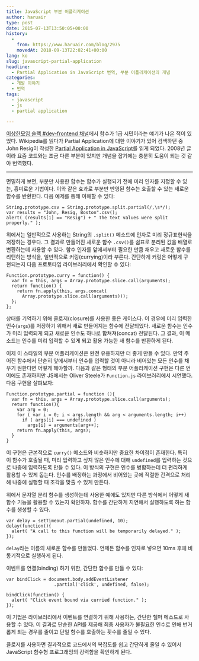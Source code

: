 ```yaml
---
title: JavaScript 부분 어플리케이션
author: haruair
type: post
date: 2015-07-13T13:50:05+00:00
history:
  - 
    from: https://www.haruair.com/blog/2975
    movedAt: 2018-09-13T22:02:41+00:00
lang: ko
slug: javascript-partial-application
headline:
  - Partial Application in JavaScript 번역, 부분 어플리케이션의 개념
categories:
  - 개발 이야기
  - 번역
tags:
  - javascript
  - js
  - partial application

---
```

[이상한모임 슬랙 #dev-frontend 채널][1]에서 함수가 1급 시민이라는 얘기가 나온 적이 있었다. Wikipedia를 읽다가 Partial Application에 대한 이야기가 있어 검색하던 중 John Resig이 작성한 [Partial Application in JavaScript][2]를 읽게 되었다. 2008년 글이라 요즘 코드와는 조금 다른 부분이 있지만 개념을 잡기에는 충분히 도움이 되는 것 같아 번역했다.

* * *

면밀하게 보면, 부분만 사용한 함수는 함수가 실행되기 전에 미리 인자를 지정할 수 있는, 흥미로운 기법이다. 이와 같은 효과로 부분만 반영된 함수는 호출할 수 있는 새로운 함수를 반환한다. 다음 예제를 통해 이해할 수 있다:

    String.prototype.csv = String.prototype.split.partial(/,\s*/);
    var results = "John, Resig, Boston".csv();
    alert( (results[1] == "Resig") + " The text values were split properly." );
    

위에서는 일반적으로 사용하는 String의 `.split()` 메소드에 인자로 미리 정규표현식을 저장하는 경우다. 그 결과로 만들어진 새로운 함수 `.csv()`를 쉼표로 분리된 값을 배열로 변환하는데 사용할 수 있다. 함수 인자를 앞에서부터 필요한 만큼 채우고 새로운 함수를 리턴하는 방식을, 일반적으로 커링(currying)이라 부른다. 간단하게 커링은 어떻게 구현되는지 다음 프로토타입 라이브러리에서 확인할 수 있다:

    Function.prototype.curry = function() {
      var fn = this, args = Array.prototype.slice.call(arguments);
      return function() {
        return fn.apply(this, args.concat(
          Array.prototype.slice.call(arguments)));
      };
    };
    

상태를 기억하기 위해 클로저(closure)를 사용한 좋은 케이스다. 이 경우에 미리 입력한 인수(`args`)를 저장하기 위해서 새로 만들어지는 함수에 전달되었다. 새로운 함수는 인수가 미리 입력되게 되고 새로운 인수도 하나로 합쳐져(concat) 전달된다. 그 결과, 이 메소드는 인수를 미리 입력할 수 있게 되고 활용 가능한 새 함수를 반환하게 된다.

이제 이 스타일의 부분 어플리케이션은 완전 유용하지만 더 좋게 만들 수 있다. 만약 주어진 함수에서 단순히 앞에서부터 인수를 입력할 것이 아니라 비어있는 모든 인수를 채우기 원한다면 어떻게 해야할까. 다음과 같은 형태의 부분 어플리케이션 구현은 다른 언어에도 존재하지만 JS에서는 Oliver Steele가 `Function.js` 라이브러리에서 시연했다. 다음 구현을 살펴보자:

    Function.prototype.partial = function (){
      var fn = this, args = Array.prototype.slice.call(arguments);
      return function(){
        var arg = 0;
        for ( var i = 0; i < args.length && arg < arguments.length; i++)
          if ( args[i] === undefined )
            args[i] = arguments[arg++];
        return fn.apply(this, args);
      }
    }
    

이 구현은 근본적으로 `curry()` 메소드와 비슷하지만 중요한 차이점이 존재한다. 특히 이 함수가 호출될 때, 미리 입력하고 싶지 않은 인수에 대해 `undefined`를 입력하는 것으로 나중에 입력하도록 만들 수 있다. 이 방식의 구현은 인수를 병합하는데 더 편리하게 활용할 수 있게 돕는다. 인수를 배정하는 과정에서 비어있는 곳에 적절한 간격으로 처리해 나중에 실행할 때 조각을 맞출 수 있게 만든다.

위에서 문자열 분리 함수를 생성하는데 사용한 예에도 있지만 다른 방식에서 어떻게 새 함수 기능을 활용할 수 있는지 확인하자. 함수를 간단하게 지연해서 실행하도록 하는 함수를 생성할 수 있다.

    var delay = setTimeout.partial(undefined, 10);
    delay(function(){
      alert( "A call to this function will be temporarily delayed." );
    });
    

`delay`라는 이름의 새로운 함수를 만들었다. 언제든 함수를 인자로 넣으면 10ms 후에 비동기적으로 실행하게 된다.

이벤트를 연결(binding) 하기 위한, 간단한 함수를 만들 수 있다:

    var bindClick = document.body.addEventListener
                      .partial('click', undefined, false);
    
    bindClick(function() {
      alert( "Click event bound via curried function." );
    });
    

이 기법은 라이브러리에서 이벤트를 연결하기 위해 사용하는, 간단한 헬퍼 메소드로 사용할 수 있다. 이 결과로 단순한 API를 제공해 최종 사용자가 불필요한 인수로 인해 번거롭게 되는 경우를 줄이고 단일 함수를 호출하는 횟수를 줄일 수 있다.

클로저를 사용하면 결과적으로 코드에서의 복잡도를 쉽고 간단하게 줄일 수 있어서 JavaScript 함수형 프로그래밍의 강력함을 확인하게 된다.

 [1]: https://weirdmeetup.slack.com/messages/dev-frontend/
 [2]: http://ejohn.org/blog/partial-functions-in-javascript/